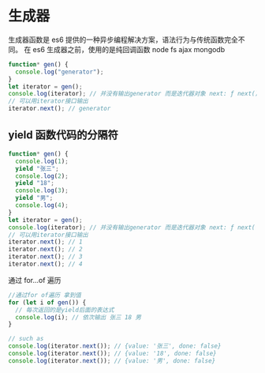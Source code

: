 # 生成器

生成器函数是 es6 提供的一种异步编程解决方案，语法行为与传统函数完全不同。
在 es6 生成器之前，使用的是纯回调函数 node fs ajax mongodb

```javascript
function* gen() {
  console.log("generator");
}
let iterator = gen();
console.log(iterator); // 并没有输出generator 而是迭代器对象 next: ƒ next()
// 可以用iterator接口输出
iterator.next(); // generator
```

## yield 函数代码的分隔符

```javascript
function* gen() {
  console.log(1);
  yield "张三";
  console.log(2);
  yield "18";
  console.log(3);
  yield "男";
  console.log(4);
}
let iterator = gen();
console.log(iterator); // 并没有输出generator 而是迭代器对象 next: ƒ next(
// 可以用iterator接口输出
iterator.next(); // 1
iterator.next(); // 2
iterator.next(); // 3
iterator.next(); // 4
```

通过 for...of 遍历

```javascript
//通过for of遍历 拿到值
for (let i of gen()) {
  // 每次返回的是yield后面的表达式
  console.log(i); // 依次输出 张三 18 男
}

// such as
console.log(iterator.next()); // {value: '张三', done: false}
console.log(iterator.next()); // {value: '18', done: false}
console.log(iterator.next()); // {value: '男', done: false}
```

